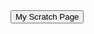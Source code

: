 <html>
  <head>
    <!-- Material Design Lite -->
    <script src="https://code.getmdl.io/1.3.0/material.min.js"></script>
    <link rel="stylesheet" href="https://code.getmdl.io/1.3.0/material.indigo-blue.min.css">
    <!-- Material Design icon font -->
    <link rel="stylesheet" href="https://fonts.googleapis.com/icon?family=Material+Icons">
  </head>
  <body>
    <!-- Accent-colored raised button with ripple -->
    <button class="mdl-button mdl-js-button mdl-button--raised mdl-js-ripple-effect mdl-button--accent">
      My Scratch Page
    </button>
  </body>
</html>
